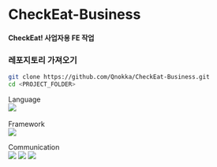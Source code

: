 # CheckEat-Business

#### CheckEat! 사업자용 FE 작업

### 레포지토리 가져오기
``` bash
git clone https://github.com/Qnokka/CheckEat-Business.git
cd <PROJECT_FOLDER>
```
Language
<br/>
<img src="https://img.shields.io/badge/swift-%23FA7343.svg?&style=for-the-badge&logo=swift&logoColor=white" />
<br/>
<br/>
Framework
<br/>
<img src="https://img.shields.io/badge/swiftUI-%23FA7343.svg?&style=for-the-badge&logo=swift&logoColor=white" />

Communication
<br/>
<img src="https://img.shields.io/badge/github-%23181717.svg?&style=for-the-badge&logo=github&logoColor=white" />
<img src="https://img.shields.io/badge/figma-%23F24E1E.svg?&style=for-the-badge&logo=figma&logoColor=white" />
<img src="https://img.shields.io/badge/notion-%23000000.svg?&style=for-the-badge&logo=notion&logoColor=white" />
